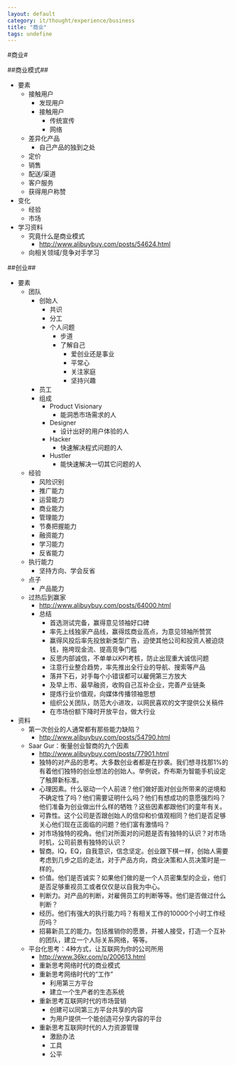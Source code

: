 ```yaml
---
layout: default
category: it/thought/experience/business
title: "商业"
tags: undefine
---
```


#商业#



##商业模式##
* 要素
  * 接触用户
    * 发现用户
    * 接触用户
      * 传统宣传
      * 网络
  * 差异化产品
    * 自己产品的独到之处
  * 定价
  * 销售
  * 配送/渠道
  * 客户服务
  * 获得用户称赞
* 变化
  * 经验
  * 市场
* 学习资料
  * 究竟什么是商业模式
    * http://www.alibuybuy.com/posts/54624.html
  * 向相关领域/竞争对手学习



##创业##
* 要素
  * 团队
    * 创始人
      * 共识
      * 分工
      * 个人问题
        * 步道
        * 了解自己
          * 爱创业还是事业
          * 平常心
          * 关注家庭
          * 坚持兴趣
    * 员工
    * 组成
      * Product Visionary
        * 能洞悉市场需求的人
      * Designer
        * 设计出好的用户体验的人
      * Hacker
        * 快速解决程式问题的人
      * Hustler
        * 能快速解决一切其它问题的人
  * 经验
    * 风险识别
    * 推广能力
    * 运营能力
    * 商业能力
    * 管理能力
    * 节奏把握能力
    * 融资能力
    * 学习能力
    * 反省能力
  * 执行能力
    * 坚持方向、学会反省
  * 点子
    * 产品能力
  * 过热后到赢家
    * http://www.alibuybuy.com/posts/64000.html
    * 总结
      * 首选测试完备，赢得意见领袖好口碑 
      * 率先上线独家产品线，赢得炫商业高点，为意见领袖所赞赏 
      * 赢得风投后率先投放新类型广告，迫使其他公司和投资人被迫烧钱，拖垮现金流、提高竞争门槛 
      * 反思内部诚信，不单单以KPI考核，防止出现重大诚信问题 
      * 注意行业整合趋势，率先推出全行业的导航、搜索等产品 
      * 落井下石，对手每个小错误都可以雇佣第三方放大 
      * 及早上市、最早融资，收购自己互补企业，完善产业链条 
      * 提炼行业价值观，向媒体传播领袖思想 
      * 组织公关团队，防范大小进攻，以网民喜欢的文字提供公关稿件 
      * 在市场份额下降时开放平台，做大行业 
* 资料
  * 第一次创业的人通常都有那些能力缺陷？
    * http://www.alibuybuy.com/posts/54790.html
  * Saar Gur：衡量创业智商的九个因素
    * http://www.alibuybuy.com/posts/77901.html
    * 独特的对产品的思考。大多数创业者都是在抄袭。我们想寻找那1%的有着他们独特的创业想法的创始人。举例说，乔布斯为智能手机设定了触屏新标准。
    * 心理因素。什么驱动一个人前进？他们做好面对创业所带来的逆境和不确定性了吗？他们需要证明什么吗？他们有想成功的意愿强烈吗？他们准备为创业做出什么样的牺牲？这些因素都跟他们的童年有关。
    * 可靠性。这个公司是否跟创始人的信仰和价值观相同？他们是否足够关心他们现在正面临的问题？他们富有激情吗？
    * 对市场独特的视角。他们对所面对的问题是否有独特的认识？对市场时机，公司前景有独特的认识？
    * 智商。IQ，EQ，自我意识，信念坚定。创业跟下棋一样，创始人需要考虑到几步之后的走法，对于产品方向，商业决策和人员决策时是一样的。
    * 价值。他们是否诚实？如果他们做的是一个人员密集型的企业，他们是否足够重视员工或者仅仅是以自我为中心。
    * 判断力。对产品的判断，对雇佣员工的判断等等。他们是否做过什么判断？
    * 经历。他们有强大的执行能力吗？有相关工作的10000个小时工作经历吗？
    * 招募新员工的能力。包括推销你的愿景，并被人接受，打造一个互补的团队，建立一个人际关系网络，等等。
  * 平台化思考：4种方式，让互联网为你的公司所用
    * http://www.36kr.com/p/200613.html
    * 重新思考网络时代的商业模式
    * 重新思考网络时代的“工作”
      * 利用第三方平台
      * 建立一个生产者的生态系统
    * 重新思考互联网时代的市场营销
      * 创建可以同第三方平台共享的内容
      * 为用户提供一个能创造可分享内容的平台
    * 重新思考互联网时代的人力资源管理
      * 激励办法
      * 工具
      * 公平
